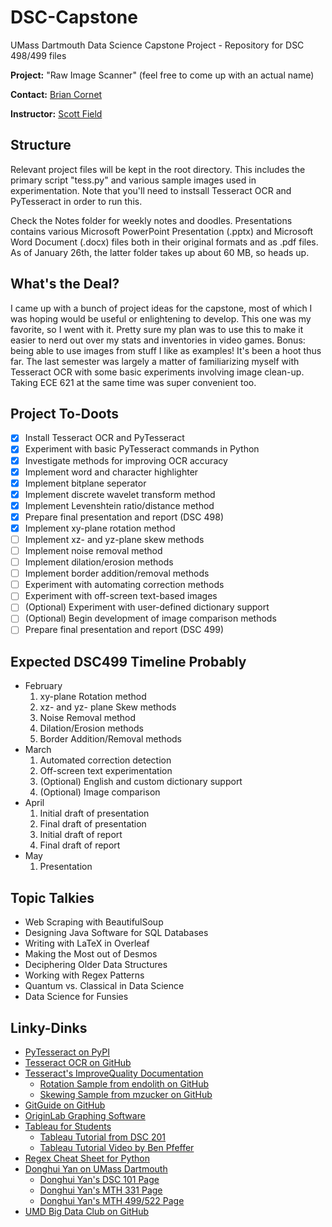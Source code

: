 # DSC-Capstone
UMass Dartmouth Data Science Capstone Project - Repository for DSC 498/499 files

**Project:** "Raw Image Scanner" (feel free to come up with an actual name)

**Contact:** [Brian Cornet](mailto:bcornet@umassd.edu?subject=[GitHub]%20I%20clicked%20a%20thing)

**Instructor:** [Scott Field](mailto:sfield@umassd.edu?subject=[GitHub]%20DSC499%20Capstone%20%2D%20Brian%20Cornet)

## Structure
Relevant project files will be kept in the root directory. This includes the primary script "tess.py" and various sample images used in experimentation. Note that you'll need to instsall Tesseract OCR and PyTesseract in order to run this.

Check the Notes folder for weekly notes and doodles. Presentations contains various Microsoft PowerPoint Presentation (.pptx) and Microsoft Word Document (.docx) files both in their original formats and as .pdf files. As of January 26th, the latter folder takes up about 60 MB, so heads up.

## What's the Deal?
I came up with a bunch of project ideas for the capstone, most of which I was hoping would be useful or enlightening to develop. This one was my favorite, so I went with it. Pretty sure my plan was to use this to make it easier to nerd out over my stats and inventories in video games. Bonus: being able to use images from stuff I like as examples! It's been a hoot thus far. The last semester was largely a matter of familiarizing myself with Tesseract OCR with some basic experiments involving image clean-up. Taking ECE 621 at the same time was super convenient too.

## Project To-Doots
- [x] Install Tesseract OCR and PyTesseract
- [x] Experiment with basic PyTesseract commands in Python
- [x] Investigate methods for improving OCR accuracy
- [x] Implement word and character highlighter
- [x] Implement bitplane seperator
- [x] Implement discrete wavelet transform method
- [x] Implement Levenshtein ratio/distance method
- [x] Prepare final presentation and report (DSC 498)
- [x] Implement xy-plane rotation method
- [ ] Implement xz- and yz-plane skew methods
- [ ] Implement noise removal method
- [ ] Implement dilation/erosion methods
- [ ] Implement border addition/removal methods
- [ ] Experiment with automating correction methods
- [ ] Experiment with off-screen text-based images
- [ ] \(Optional) Experiment with user-defined dictionary support
- [ ] \(Optional) Begin development of image comparison methods
- [ ] Prepare final presentation and report (DSC 499)

## Expected DSC499 Timeline Probably
- February
  1. xy-plane Rotation method
  2. xz- and yz- plane Skew methods
  3. Noise Removal method
  4. Dilation/Erosion methods
  5. Border Addition/Removal methods
- March
  1. Automated correction detection
  2. Off-screen text experimentation
  3. \(Optional) English and custom dictionary support
  4. \(Optional) Image comparison
- April
  1. Initial draft of presentation
  2. Final draft of presentation
  3. Initial draft of report
  4. Final draft of report
- May
  1. Presentation

## Topic Talkies
* Web Scraping with BeautifulSoup
* Designing Java Software for SQL Databases
* Writing with LaTeX in Overleaf
* Making the Most out of Desmos
* Deciphering Older Data Structures
* Working with Regex Patterns
* Quantum vs. Classical in Data Science
* Data Science for Funsies

## Linky-Dinks
* [PyTesseract on PyPI](https://pypi.org/project/pytesseract/)
* [Tesseract OCR on GitHub](https://github.com/tesseract-ocr/tesseract)
* [Tesseract's ImproveQuality Documentation](https://github.com/tesseract-ocr/tessdoc/blob/master/ImproveQuality.md)
  * [Rotation Sample from endolith on GitHub](https://gist.github.com/endolith/334196bac1cac45a4893#file-rotation_spacing-py)
  * [Skewing Sample from mzucker on GitHub](https://github.com/mzucker/unproject_text)
* [GitGuide on GitHub](https://github.com/git-guides/)
* [OriginLab Graphing Software](https://www.originlab.com/index.aspx)
* [Tableau for Students](https://www.tableau.com/academic/students)
  * [Tableau Tutorial from DSC 201](http://www.cis.umassd.edu/~dkoop/dsc201-2018fa/assignment2.html)
  * [Tableau Tutorial Video by Ben Pfeffer](https://www.youtube.com/watch?v=2sp3HO3Jzfw)
* [Regex Cheat Sheet for Python](https://www.dataquest.io/wp-content/uploads/2019/03/python-regular-expressions-cheat-sheet.pdf)
* [Donghui Yan on UMass Dartmouth](http://www.math.umassd.edu/~dyan/)
  * [Donghui Yan's DSC 101 Page](https://sites.google.com/site/umassddsc101/)
  * [Donghui Yan's MTH 331 Page](https://sites.google.com/site/umassdmth331/)
  * [Donghui Yan's MTH 499/522 Page](https://sites.google.com/site/umassdmth499/)
* [UMD Big Data Club on GitHub](https://umdbigdataclub.github.io/index.html)
